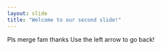 ```yaml
---
layout: slide
title: "Welcome to our second slide!"
---
```

Pls merge fam thanks
Use the left arrow to go back!
